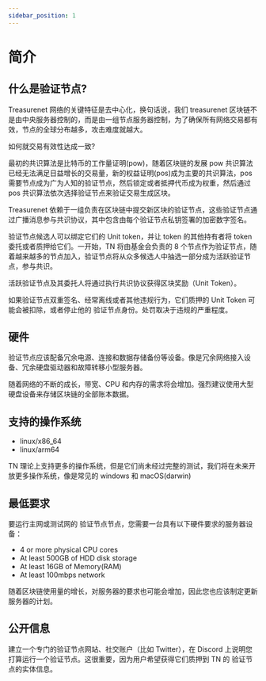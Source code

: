 ```yaml
---
sidebar_position: 1
---
```


# 简介

## 什么是验证节点?

Treasurenet 网络的关键特征是去中心化，换句话说，我们 treasurenet 区块链不是由中央服务器控制的，而是由一组节点服务器控制，为了确保所有网络交易都有效，节点的全球分布越多，攻击难度就越大。

如何就交易有效性达成一致?

最初的共识算法是比特币的工作量证明(pow)，随着区块链的发展 pow 共识算法已经无法满足日益增长的交易量，新的权益证明(pos)成为主要的共识算法，pos 需要节点成为广为人知的验证节点，然后锁定或者抵押代币成为权重，然后通过 pos 共识算法依次选择验证节点来验证交易生成区块。

Treasurenet 依赖于一组负责在区块链中提交新区块的验证节点，这些验证节点通过广播消息参与共识协议，其中包含由每个验证节点私钥签署的加密数字签名。

验证节点候选人可以绑定它们的 Unit token，并让 token 的其他持有者将 token 委托或者质押给它们。一开始，TN 将由基金会负责的 8 个节点作为验证节点，随着越来越多的节点加入，验证节点将从众多候选人中抽选一部分成为活跃验证节点，参与共识。

活跃验证节点及其委托人将通过执行共识协议获得区块奖励（Unit Token）。

如果验证节点双重签名、经常离线或者其他违规行为，它们质押的 Unit Token 可能会被扣除，或者停止他的 验证节点身份。处罚取决于违规的严重程度。

## 硬件

验证节点应该配备冗余电源、连接和数据存储备份等设备。像是冗余网络接入设备、冗余硬盘驱动器和故障转移小型服务器。

随着网络的不断的成长，带宽、CPU 和内存的需求将会增加。强烈建议使用大型硬盘设备来存储区块链的全部账本数据。

## 支持的操作系统

- linux/x86_64
- linux/arm64

TN 理论上支持更多的操作系统，但是它们尚未经过完整的测试，我们将在未来开放更多操作系统，像是常见的 windows 和 macOS(darwin)

## 最低要求

要运行主网或测试网的 验证节点节点，您需要一台具有以下硬件要求的服务器设备：

- 4 or more physical CPU cores
- At least 500GB of HDD disk storage
- At least 16GB of Memory(RAM)
- At least 100mbps network

随着区块链使用量的增长，对服务器的要求也可能会增加，因此您也应该制定更新服务器的计划。

## 公开信息

建立一个专门的验证节点网站、社交账户（比如 Twitter），在 Discord 上说明您打算运行一个验证节点。这很重要，因为用户希望获得它们质押到 TN 的 验证节点的实体信息。
